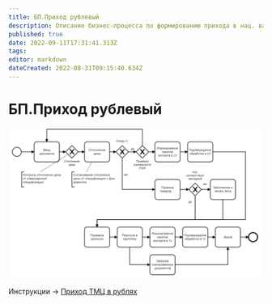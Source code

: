 ```yaml
---
title: БП.Приход рублевый
description: Описание бизнес-процесса по формированию прихода в нац. валюте
published: true
date: 2022-09-11T17:31:41.313Z
tags: 
editor: markdown
dateCreated: 2022-08-31T09:15:40.634Z
---
```


# БП.Приход рублевый

![](<../../../assets/image (218).png>)

Инструкции -> [Приход ТМЦ в рублях](../../../uchet/postuplenie-tovarov-i-uslug/formirovanie-prikhoda-po-grafiku-postavki/prikhod-v-rublyakh/)
